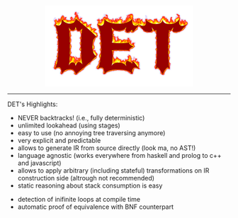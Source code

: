 <p align="center">
  <img title="THE RAISE OF DET" src="https://github.com/vagoff/det/blob/master/doc/logo.png?raw=true" alt="THE RAISE OF DET"/>
</p>

----

DET's Highlights:
* NEVER backtracks! (i.e., fully deterministic)
* unlimited lookahead (using stages)
* easy to use (no annoying tree traversing anymore)
* very explicit and predictable
* allows to generate IR from source directly (look ma, no AST!)
* language agnostic (works everywhere from haskell and prolog to c++ and javascript)
* allows to apply arbitrary (including stateful) transformations on IR construction side (altrough not recommended)
* static reasoning about stack consumption is easy
+ detection of inifinite loops at compile time
+ automatic proof of equivalence with BNF counterpart

